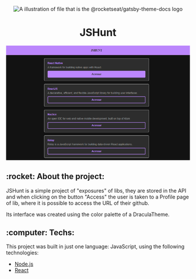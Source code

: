<p align="center">
  <img src="https://rocketseat-cdn.s3-sa-east-1.amazonaws.com/theme-docs.svg" alt="A illustration of file that is the @rocketseat/gatsby-theme-docs logo" width="100">
</p>

<h1 align="center">
  JSHunt
</h3>


<p align="center">
  <img src="https://github.com/bprofiro/assets/blob/master/starter1.png"/>  
</p>

<div>
  <h2> :rocket: About the project: </h2>

  <p> JSHunt is a simple project of "exposures" of libs, they are stored in the API and when clicking on the button "Access" the user is taken to a Profile page of lib, where it is possible to access the URL of their github.

  Its interface was created using the color palette of a DraculaTheme. </p>
</div>

<div>
  <h2> :computer: Techs: </h2>
   <p> This project was built in just one language: JavaScript, using the following technologies:

   -   [Node.js](https://nodejs.org/en/)
   -   [React](https://reactjs.org/)
  </p>
</div>
